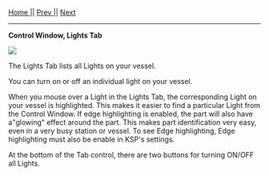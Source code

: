 [Home ](https://github.com/PapaJoesSoup/ShipManifest/wiki)|| [Prev ](https://github.com/PapaJoesSoup/ShipManifest/wiki/1.6.3-Antennas-Tab)|| [Next](https://github.com/PapaJoesSoup/ShipManifest/wiki/1.7-Debug-Window)
***
**Control Window, Lights Tab**

![](http://i.imgur.com/8MUfV1V.png)

The Lights Tab lists all Lights on your vessel.

You can turn on or off an individual light on your vessel.

When you mouse over a Light in the Lights Tab, the corresponding Light on your vessel is highlighted.  This makes it easier to find a particular Light from the Control Window.  If edge highlighting is enabled, the part will also have a"glowing" effect around the part.  This makes part identification very easy, even in a very busy station or vessel.  To see Edge highlighting, Edge highlighting must also be enable in KSP's settings.

At the bottom of the Tab control, there are two buttons for turning ON/OFF all Lights.